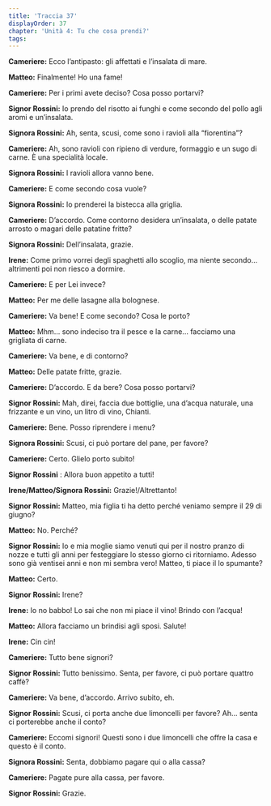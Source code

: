 ```yaml
---
title: 'Traccia 37'
displayOrder: 37
chapter: 'Unità 4: Tu che cosa prendi?'
tags:
---
```


**Cameriere:** Ecco l’antipasto: gli affettati e l’insalata di mare.

**Matteo:** Finalmente! Ho una fame!

**Cameriere:** Per i primi avete deciso? Cosa posso portarvi?

**Signor Rossini:** Io prendo del risotto ai funghi e come secondo del pollo agli aromi e un’insalata.

**Signora Rossini:** Ah, senta, scusi, come sono i ravioli alla “fiorentina”?

**Cameriere:** Ah, sono ravioli con ripieno di verdure, formaggio e un sugo di carne. È una specialità locale.

**Signora Rossini:** I ravioli allora vanno bene.

**Cameriere:** E come secondo cosa vuole?

**Signora Rossini:** Io prenderei la bistecca alla griglia.

**Cameriere:** D’accordo. Come contorno desidera un’insalata, o delle patate arrosto o magari delle patatine fritte?

**Signora Rossini:** Dell’insalata, grazie.

**Irene:** Come primo vorrei degli spaghetti allo scoglio, ma niente secondo... altrimenti poi non riesco a dormire.

**Cameriere:** E per Lei invece?

**Matteo:** Per me delle lasagne alla bolognese.

**Cameriere:** Va bene! E come secondo? Cosa le porto?

**Matteo:** Mhm... sono indeciso tra il pesce e la carne... facciamo una grigliata di carne.

**Cameriere:** Va bene, e di contorno?

**Matteo:** Delle patate fritte, grazie.

**Cameriere:** D’accordo. E da bere? Cosa posso portarvi?

**Signor Rossini:** Mah, direi, faccia due bottiglie, una d’acqua naturale, una frizzante e un vino, un litro di vino, Chianti.

**Cameriere:** Bene. Posso riprendere i menu?

**Signora Rossini:** Scusi, ci può portare del pane, per favore?

**Cameriere:** Certo. Glielo porto subito!

**Signor Rossini** : Allora buon appetito a tutti!

**Irene/Matteo/Signora Rossini:** Grazie!/Altrettanto!

**Signor Rossini:** Matteo, mia figlia ti ha detto perché veniamo sempre il 29 di giugno?

**Matteo:** No. Perché?

**Signor Rossini:** Io e mia moglie siamo venuti qui per il nostro pranzo di nozze e tutti gli anni per festeggiare lo stesso giorno ci ritorniamo. Adesso sono già ventisei anni e non mi sembra vero! Matteo, ti piace il lo spumante?

**Matteo:** Certo.

**Signor Rossini:** Irene?

**Irene:** Io no babbo! Lo sai che non mi piace il vino! Brindo con l’acqua!

**Matteo:** Allora facciamo un brindisi agli sposi. Salute!

**Irene:** Cin cin!

**Cameriere:** Tutto bene signori?

**Signor Rossini:** Tutto benissimo. Senta, per favore, ci può portare quattro caffè?

**Cameriere:** Va bene, d’accordo. Arrivo subito, eh.

**Signor Rossini:** Scusi, ci porta anche due limoncelli per favore? Ah... senta ci porterebbe anche il conto?

**Cameriere:** Eccomi signori! Questi sono i due limoncelli che offre la casa e questo è il conto.

**Signora Rossini:** Senta, dobbiamo pagare qui o alla cassa?

**Cameriere:** Pagate pure alla cassa, per favore.

**Signor Rossini:** Grazie.
